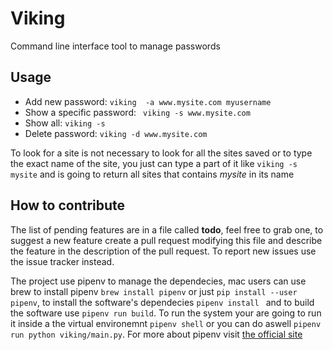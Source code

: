 # Viking
Command line interface tool to manage passwords

## Usage
- Add new password:
```viking  -a www.mysite.com myusername```
- Show a specific password:
``` viking -s www.mysite.com```
- Show all: ``` viking -s ```
- Delete password: ```viking -d www.mysite.com ```

To look for a site is not necessary to look for all the sites saved or to type the exact name of the site, you just can type a part of it like ```viking -s mysite``` and is going to return all sites that contains *mysite* in its name

## How to contribute
The list of pending features are in a file called **todo**, feel free to grab one, to suggest a new feature create a pull request modifying this file and describe the feature in the description of the pull request. To report new issues use the issue tracker instead. 

The project use pipenv to manage the dependecies,  mac users can use brew to install pipenv
```brew install pipenv``` or just ```pip install --user pipenv```, to install the software's dependecies ```pipenv install ``` and to build the software use ```pipenv run build```. To run the system your are going to run it inside a the virtual environemnt ```pipenv shell``` or you can do aswell ```pipenv run python viking/main.py```. For more about pipenv visit [the official site](https://pipenv.readthedocs.io/en/latest/)